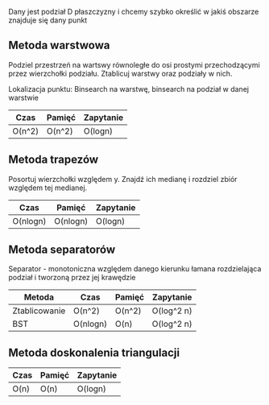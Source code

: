 Dany jest podział D płaszczyzny i chcemy szybko określić w jakiś obszarze znajduje się dany punkt

## Metoda warstwowa

Podziel przestrzeń na wartswy równoległe do osi prostymi przechodzącymi przez wierzchołki podziału.
Ztablicuj warstwy oraz podziały w nich.

Lokalizacja punktu: Binsearch na warstwę, binsearch na podział w danej warstwie

| Czas | Pamięć | Zapytanie |
| ---- | ------ | --------- |
| O(n^2) | O(n^2) | O(logn) |

## Metoda trapezów

Posortuj wierzchołki względem y. Znajdź ich medianę i rozdziel zbiór względem tej medianej.

| Czas | Pamięć | Zapytanie |
| ---- | ------ | --------- |
| O(nlogn) | O(nlogn) | O(logn) |

## Metoda separatorów

Separator - monotoniczna względem danego kierunku łamana rozdzielająca podział i tworzoną przez jej krawędzie

| Metoda | Czas | Pamięć | Zapytanie |
| ------ | ---- | ------ | --------- |
| Ztablicowanie | O(n^2) | O(n^2) | O(log^2 n) |
| BST | O(nlogn) | O(n) | O(log^2 n) |

## Metoda doskonalenia triangulacji

| Czas | Pamięć | Zapytanie |
| ---- | ------ | --------- |
| O(n) | O(n) | O(logn) |